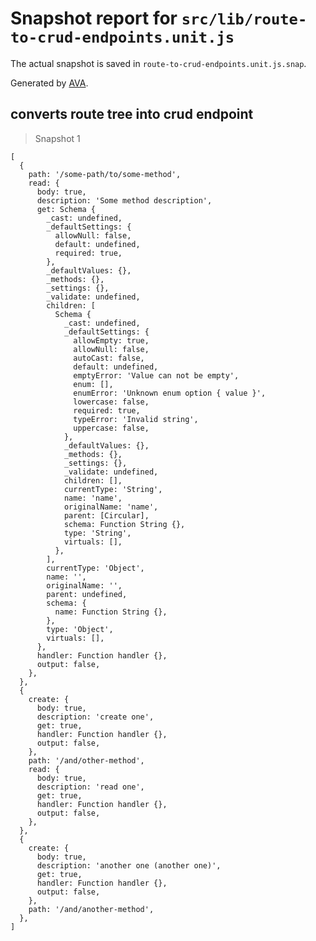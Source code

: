 # Snapshot report for `src/lib/route-to-crud-endpoints.unit.js`

The actual snapshot is saved in `route-to-crud-endpoints.unit.js.snap`.

Generated by [AVA](https://avajs.dev).

## converts route tree into crud endpoint

> Snapshot 1

    [
      {
        path: '/some-path/to/some-method',
        read: {
          body: true,
          description: 'Some method description',
          get: Schema {
            _cast: undefined,
            _defaultSettings: {
              allowNull: false,
              default: undefined,
              required: true,
            },
            _defaultValues: {},
            _methods: {},
            _settings: {},
            _validate: undefined,
            children: [
              Schema {
                _cast: undefined,
                _defaultSettings: {
                  allowEmpty: true,
                  allowNull: false,
                  autoCast: false,
                  default: undefined,
                  emptyError: 'Value can not be empty',
                  enum: [],
                  enumError: 'Unknown enum option { value }',
                  lowercase: false,
                  required: true,
                  typeError: 'Invalid string',
                  uppercase: false,
                },
                _defaultValues: {},
                _methods: {},
                _settings: {},
                _validate: undefined,
                children: [],
                currentType: 'String',
                name: 'name',
                originalName: 'name',
                parent: [Circular],
                schema: Function String {},
                type: 'String',
                virtuals: [],
              },
            ],
            currentType: 'Object',
            name: '',
            originalName: '',
            parent: undefined,
            schema: {
              name: Function String {},
            },
            type: 'Object',
            virtuals: [],
          },
          handler: Function handler {},
          output: false,
        },
      },
      {
        create: {
          body: true,
          description: 'create one',
          get: true,
          handler: Function handler {},
          output: false,
        },
        path: '/and/other-method',
        read: {
          body: true,
          description: 'read one',
          get: true,
          handler: Function handler {},
          output: false,
        },
      },
      {
        create: {
          body: true,
          description: 'another one (another one)',
          get: true,
          handler: Function handler {},
          output: false,
        },
        path: '/and/another-method',
      },
    ]
